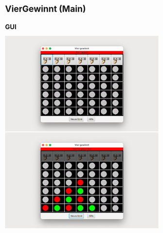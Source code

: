 # VierGewinnt (Main)

## GUI

![ViewGewinnt Vorher GUI](../img/13-viergewinnt_01.png)
![ViewGewinnt Nachher GUI](../img/13-viergewinnt_02.png)